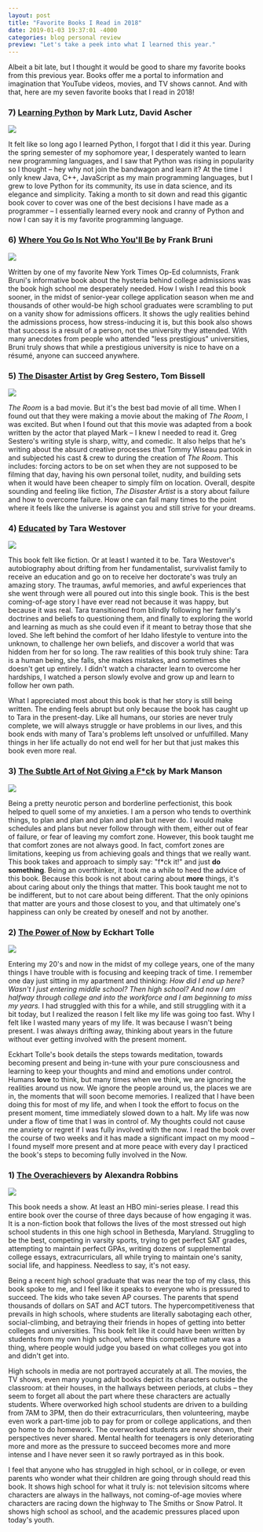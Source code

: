 ```yaml
---
layout: post
title: "Favorite Books I Read in 2018"
date: 2019-01-03 19:37:01 -4000
categories: blog personal review
preview: "Let's take a peek into what I learned this year."
---
```


Albeit a bit late, but I thought it would be good to share my favorite books from this previous year. Books offer me a portal to information and imagination that YouTube videos, movies, and TV shows cannot. And with that, here are my seven favorite books that I read in 2018!

### 7) [Learning Python](https://www.goodreads.com/book/show/80435.Learning_Python?ac=1&from_search=true) by Mark Lutz, David Ascher

<img src="https://images.gr-assets.com/books/1386922968l/80435.jpg" class="content-image">

It felt like so long ago I learned Python, I forgot that I did it this year. During the spring semester of my sophomore year, I desperately wanted to learn new programming languages, and I saw that Python was rising in popularity so I thought – hey why not join the bandwagon and learn it? At the time I only knew Java, C++, JavaScript as my main programming languages, but I grew to love Python for its community, its use in data science, and its elegance and simplicity. Taking a month to sit down and read this gigantic book cover to cover was one of the best decisions I have made as a programmer – I essentially learned every nook and cranny of Python and now I can say it is my favorite programming language.

### 6) [Where You Go Is Not Who You'll Be](https://www.goodreads.com/book/show/22675976-where-you-go-is-not-who-you-ll-be?ac=1&from_search=true) by Frank Bruni

<img src="https://images.gr-assets.com/books/1421011608l/22675976.jpg" class="content-image">

Written by one of my favorite New York Times Op-Ed columnists, Frank Bruni's informative book about the hysteria behind college admissions was the book high school me desperately needed. How I wish I read this book sooner, in the midst of senior-year college application season when me and thousands of other would-be high school graduates were scrambling to put on a vanity show for admissions officers. It shows the ugly realities behind the admissions process, how stress-inducing it is, but this book also shows that success is a result of a person, not the university they attended. With many anecdotes from people who attended "less prestigious" universities, Bruni truly shows that while a prestigious university is nice to have on a résumé, anyone can succeed anywhere.

### 5) [The Disaster Artist](https://www.goodreads.com/book/show/17404078-the-disaster-artist?ac=1&from_search=true) by Greg Sestero, Tom Bissell

<img src="https://images.gr-assets.com/books/1373346749l/17404078.jpg" class="content-image">

_The Room_ is a bad movie. But it's the best bad movie of all time. When I found out that they were making a movie about the making of _The Room_, I was excited. But when I found out that this movie was adapted from a book written by the actor that played Mark – I knew I needed to read it. Greg Sestero's writing style is sharp, witty, and comedic. It also helps that he's writing about the absurd creative processes that Tommy Wiseau partook in and subjected his cast & crew to during the creation of _The Room_. This includes: forcing actors to be on set when they are not supposed to be filming that day, having his own personal toilet, nudity, and building sets when it would have been cheaper to simply film on location. Overall, despite sounding and feeling like fiction, _The Disaster Artist_ is a story about failure and how to overcome failure. How one can fail many times to the point where it feels like the universe is against you and still strive for your dreams.

### 4) [Educated](https://www.goodreads.com/book/show/35133922-educated?ac=1&from_search=true) by Tara Westover

<img src="https://images.gr-assets.com/books/1506026635l/35133922.jpg" class="content-image">

This book felt like fiction. Or at least I wanted it to be. Tara Westover's autobiography about drifting from her fundamentalist, survivalist family to receive an education and go on to receive her doctorate's was truly an amazing story. The traumas, awful memories, and awful experiences that she went through were all poured out into this single book. This is the best coming-of-age story I have ever read not because it was happy, but because it was real. Tara transitioned from blindly following her family's doctrines and beliefs to questioning them, and finally to exploring the world and learning as much as she could even if it meant to betray those that she loved. She left behind the comfort of her Idaho lifestyle to venture into the unknown, to challenge her own beliefs, and discover a world that was hidden from her for so long. The raw realities of this book truly shine: Tara is a human being, she falls, she makes mistakes, and sometimes she doesn't get up entirely. I didn't watch a character learn to overcome her hardships, I watched a person slowly evolve and grow up and learn to follow her own path.

What I appreciated most about this book is that her story is still being written. The ending feels abrupt but only because the book has caught up to Tara in the present-day. Like all humans, our stories are never truly complete, we will always struggle or have problems in our lives, and this book ends with many of Tara's problems left unsolved or unfulfilled. Many things in her life actually do not end well for her but that just makes this book even more real.

### 3) [The Subtle Art of Not Giving a F\*ck](https://www.goodreads.com/book/show/28257707-the-subtle-art-of-not-giving-a-f-ck?ac=1&from_search=true) by Mark Manson

<img src="https://images.gr-assets.com/books/1465761302l/28257707.jpg" class="content-image">

Being a pretty neurotic person and borderline perfectionist, this book helped to quell some of my anxieties. I am a person who tends to overthink things, to plan and plan and plan and plan but never do. I would make schedules and plans but never follow through with them, either out of fear of failure, or fear of leaving my comfort zone. However, this book taught me that comfort zones are not always good. In fact, comfort zones are limitations, keeping us from achieving goals and things that we really want. This book takes and approach to simply say: "f\*ck it!" and just **do something**. Being an overthinker, it took me a while to heed the advice of this book. Because this book is not about caring about **more** things, it's about caring about only the things that matter. This book taught me not to be indifferent, but to not care about being different. That the only opinions that matter are yours and those closest to you, and that ultimately one's happiness can only be created by oneself and not by another.

### 2) [The Power of Now](https://www.goodreads.com/book/show/35133922-educated?ac=1&from_search=true#) by Eckhart Tolle

<img src="https://images.gr-assets.com/books/1386925535l/6708.jpg" class="content-image">

Entering my 20's and now in the midst of my college years, one of the many things I have trouble with is focusing and keeping track of time. I remember one day just sitting in my apartment and thinking: _How did I end up here? Wasn't I just entering middle school? Then high school? And now I am halfway through college and into the workforce and I am beginning to miss my years._ I had struggled with this for a while, and still struggling with it a bit today, but I realized the reason I felt like my life was going too fast. Why I felt like I wasted many years of my life. It was because I wasn't being present. I was always drifting away, thinking about years in the future without ever getting involved with the present moment.

Eckhart Tolle's book details the steps towards meditation, towards becoming present and being in-tune with your pure consciousness and learning to keep your thoughts and mind and emotions under control. Humans **love** to think, but many times when we think, we are ignoring the realities around us now. We ignore the people around us, the places we are in, the moments that will soon become memories. I realized that I have been doing this for most of my life, and when I took the effort to focus on the present moment, time immediately slowed down to a halt. My life was now under a flow of time that I was in control of. My thoughts could not cause me anxiety or regret if I was fully involved with the now. I read the book over the course of two weeks and it has made a significant impact on my mood – I found myself more present and at more peace with every day I practiced the book's steps to becoming fully involved in the Now.

### 1) [The Overachievers](https://www.goodreads.com/book/show/25575.The_Overachievers?ac=1&from_search=true) by Alexandra Robbins

<img src="https://images.gr-assets.com/books/1442664025l/25575.jpg" class="content-image">

This book needs a show. At least an HBO mini-series please. I read this entire book over the course of three days because of how engaging it was. It is a non-fiction book that follows the lives of the most stressed out high school students in this one high school in Bethesda, Maryland. Struggling to be the best, competing in varsity sports, trying to get perfect SAT grades, attempting to maintain perfect GPAs, writing dozens of supplemental college essays, extracurriculars, all while trying to maintain one's sanity, social life, and happiness. Needless to say, it's not easy.

Being a recent high school graduate that was near the top of my class, this book spoke to me, and I feel like it speaks to everyone who is pressured to succeed. The kids who take seven AP courses. The parents that spend thousands of dollars on SAT and ACT tutors. The hypercompetitiveness that prevails in high schools, where students are literally sabotaging each other, social-climbing, and betraying their friends in hopes of getting into better colleges and universities. This book felt like it could have been written by students from my own high school, where this competitive nature was a thing, where people would judge you based on what colleges you got into and didn't get into.

High schools in media are not portrayed accurately at all. The movies, the TV shows, even many young adult books depict its characters outside the classroom: at their houses, in the hallways between periods, at clubs – they seem to forget all about the part where these characters are actually students. Where overworked high school students are driven to a building from 7AM to 3PM, then do their extracurriculars, then volunteering, maybe even work a part-time job to pay for prom or college applications, and then go home to do homework. The overworked students are never shown, their perspectives never shared. Mental health for teenagers is only deteriorating more and more as the pressure to succeed becomes more and more intense and I have never seen it so rawly portrayed as in this book.

I feel that anyone who has struggled in high school, or in college, or even parents who wonder what their children are going through should read this book. It shows high school for what it truly is: not television sitcoms where characters are always in the hallways, not coming-of-age movies where characters are racing down the highway to The Smiths or Snow Patrol. It shows high school as school, and the academic pressures placed upon today's youth.
